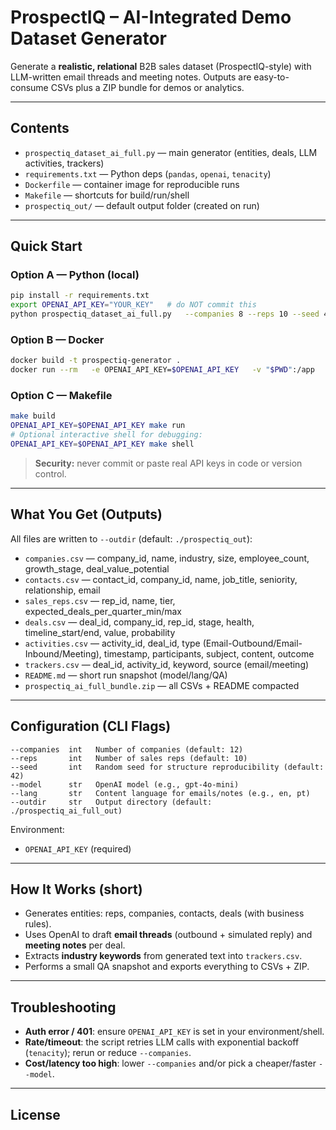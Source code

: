 # ProspectIQ – AI-Integrated Demo Dataset Generator

Generate a **realistic, relational** B2B sales dataset (ProspectIQ-style) with LLM-written email threads and meeting notes. Outputs are easy-to-consume CSVs plus a ZIP bundle for demos or analytics.

---

## Contents
- `prospectiq_dataset_ai_full.py` — main generator (entities, deals, LLM activities, trackers)
- `requirements.txt` — Python deps (`pandas`, `openai`, `tenacity`)
- `Dockerfile` — container image for reproducible runs
- `Makefile` — shortcuts for build/run/shell
- `prospectiq_out/` — default output folder (created on run)

---

## Quick Start

### Option A — Python (local)
```bash
pip install -r requirements.txt
export OPENAI_API_KEY="YOUR_KEY"   # do NOT commit this
python prospectiq_dataset_ai_full.py   --companies 8 --reps 10 --seed 42   --model gpt-4o-mini --lang en --outdir ./prospectiq_out
```

### Option B — Docker
```bash
docker build -t prospectiq-generator .
docker run --rm   -e OPENAI_API_KEY=$OPENAI_API_KEY   -v "$PWD":/app   prospectiq-generator   --companies 8 --reps 10 --seed 42 --model gpt-4o-mini --lang en --outdir ./prospectiq_out
```

### Option C — Makefile
```bash
make build
OPENAI_API_KEY=$OPENAI_API_KEY make run
# Optional interactive shell for debugging:
OPENAI_API_KEY=$OPENAI_API_KEY make shell
```

> **Security:** never commit or paste real API keys in code or version control.

---

## What You Get (Outputs)

All files are written to `--outdir` (default: `./prospectiq_out`):

- `companies.csv` — company_id, name, industry, size, employee_count, growth_stage, deal_value_potential  
- `contacts.csv` — contact_id, company_id, name, job_title, seniority, relationship, email  
- `sales_reps.csv` — rep_id, name, tier, expected_deals_per_quarter_min/max  
- `deals.csv` — deal_id, company_id, rep_id, stage, health, timeline_start/end, value, probability  
- `activities.csv` — activity_id, deal_id, type (Email-Outbound/Email-Inbound/Meeting), timestamp, participants, subject, content, outcome  
- `trackers.csv` — deal_id, activity_id, keyword, source (email/meeting)  
- `README.md` — short run snapshot (model/lang/QA)  
- `prospectiq_ai_full_bundle.zip` — all CSVs + README compacted

---

## Configuration (CLI Flags)

```text
--companies  int   Number of companies (default: 12)
--reps       int   Number of sales reps (default: 10)
--seed       int   Random seed for structure reproducibility (default: 42)
--model      str   OpenAI model (e.g., gpt-4o-mini)
--lang       str   Content language for emails/notes (e.g., en, pt)
--outdir     str   Output directory (default: ./prospectiq_ai_full_out)
```

Environment:
- `OPENAI_API_KEY` (required)

---

## How It Works (short)
- Generates entities: reps, companies, contacts, deals (with business rules).
- Uses OpenAI to draft **email threads** (outbound + simulated reply) and **meeting notes** per deal.
- Extracts **industry keywords** from generated text into `trackers.csv`.
- Performs a small QA snapshot and exports everything to CSVs + ZIP.

---

## Troubleshooting
- **Auth error / 401**: ensure `OPENAI_API_KEY` is set in your environment/shell.
- **Rate/timeout**: the script retries LLM calls with exponential backoff (`tenacity`); rerun or reduce `--companies`.
- **Cost/latency too high**: lower `--companies` and/or pick a cheaper/faster `--model`.

---

## License